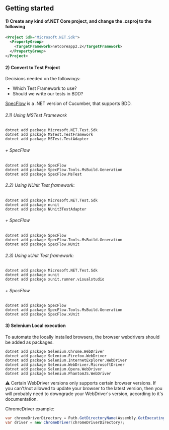 ## Getting started

#### 1) Create any kind of.NET Core project, and change the .csproj to the following

```xml
<Project Sdk="Microsoft.NET.Sdk">
  <PropertyGroup>
    <TargetFramework>netcoreapp2.2</TargetFramework>
  </PropertyGroup>
</Project>
```

#### 2) Convert to Test Project

Decisions needed on the followings:
* Which Test Framework to use?
* Should we write our tests in BDD?

[SpecFlow](https://specflow.org) is a .NET version of Cucumber, that supports BDD.


###### 2.1) Using MSTest Framework
```console
dotnet add package Microsoft.NET.Test.Sdk
dotnet add package MSTest.TestFramework
dotnet add package MSTest.TestAdapter
```
###### + SpecFlow
```console
dotnet add package SpecFlow
dotnet add package SpecFlow.Tools.MsBuild.Generation
dotnet add package SpecFlow.MsTest
```


###### 2.2) Using NUnit Test framework:
```console
dotnet add package Microsoft.NET.Test.Sdk
dotnet add package nunit
dotnet add package NUnit3TestAdapter
```
###### + SpecFlow
```console
dotnet add package SpecFlow
dotnet add package SpecFlow.Tools.MsBuild.Generation
dotnet add package SpecFlow.NUnit
```


###### 2.3) Using xUnit Test framework:
```console
dotnet add package Microsoft.NET.Test.Sdk
dotnet add package xunit
dotnet add package xunit.runner.visualstudio
```
###### + SpecFlow
```console
dotnet add package SpecFlow
dotnet add package SpecFlow.Tools.MsBuild.Generation
dotnet add package SpecFlow.xUnit
```


#### 3) Selenium Local execution

To automate the locally installed browsers, the browser webdrivers should be added as packages.   

```console
dotnet add package Selenium.Chrome.WebDriver
dotnet add package Selenium.Firefox.WebDriver
dotnet add package Selenium.InternetExplorer.WebDriver
dotnet add package Selenium.WebDriver.MicrosoftDriver
dotnet add package Selenium.Opera.WebDriver
dotnet add package Selenium.PhantomJS.WebDriver
```
:warning: Certain WebDriver versions only supports certain browser versions. If you can't/not allowed to update your browser to the latest version, then you will probably need to downgrade your WebDriver's version, according to it's documentation.

ChromeDriver example:
```c#
var chromeDriverDirectory = Path.GetDirectoryName(Assembly.GetExecutingAssembly().Location);
var driver = new ChromeDriver(chromeDriverDirectory);
```


